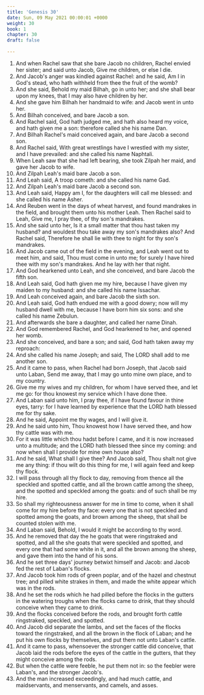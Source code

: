 ```yaml
---
title: 'Genesis 30'
date: Sun, 09 May 2021 00:00:01 +0000
weight: 30
book: 1
chapter: 30
draft: false
  
---
```


1. And when Rachel saw that she bare Jacob no children, Rachel envied her sister; and said unto Jacob, Give me children, or else I die.
2. And Jacob's anger was kindled against Rachel: and he said, Am I in God's stead, who hath withheld from thee the fruit of the womb?
3. And she said, Behold my maid Bilhah, go in unto her; and she shall bear upon my knees, that I may also have children by her.
4. And she gave him Bilhah her handmaid to wife: and Jacob went in unto her.
5. And Bilhah conceived, and bare Jacob a son.
6. And Rachel said, God hath judged me, and hath also heard my voice, and hath given me a son: therefore called she his name Dan.
7. And Bilhah Rachel's maid conceived again, and bare Jacob a second son.
8. And Rachel said, With great wrestlings have I wrestled with my sister, and I have prevailed: and she called his name Naphtali.
9. When Leah saw that she had left bearing, she took Zilpah her maid, and gave her Jacob to wife.
10. And Zilpah Leah's maid bare Jacob a son.
11. And Leah said, A troop cometh: and she called his name Gad.
12. And Zilpah Leah's maid bare Jacob a second son.
13. And Leah said, Happy am I, for the daughters will call me blessed: and she called his name Asher.
14. And Reuben went in the days of wheat harvest, and found mandrakes in the field, and brought them unto his mother Leah. Then Rachel said to Leah, Give me, I pray thee, of thy son's mandrakes.
15. And she said unto her, Is it a small matter that thou hast taken my husband? and wouldest thou take away my son's mandrakes also? And Rachel said, Therefore he shall lie with thee to night for thy son's mandrakes.
16. And Jacob came out of the field in the evening, and Leah went out to meet him, and said, Thou must come in unto me; for surely I have hired thee with my son's mandrakes. And he lay with her that night.
17. And God hearkened unto Leah, and she conceived, and bare Jacob the fifth son.
18. And Leah said, God hath given me my hire, because I have given my maiden to my husband: and she called his name Issachar.
19. And Leah conceived again, and bare Jacob the sixth son.
20. And Leah said, God hath endued me with a good dowry; now will my husband dwell with me, because I have born him six sons: and she called his name Zebulun.
21. And afterwards she bare a daughter, and called her name Dinah.
22. And God remembered Rachel, and God hearkened to her, and opened her womb.
23. And she conceived, and bare a son; and said, God hath taken away my reproach:
24. And she called his name Joseph; and said, The LORD shall add to me another son.
25. And it came to pass, when Rachel had born Joseph, that Jacob said unto Laban, Send me away, that I may go unto mine own place, and to my country.
26. Give me my wives and my children, for whom I have served thee, and let me go: for thou knowest my service which I have done thee.
27. And Laban said unto him, I pray thee, if I have found favour in thine eyes, tarry: for I have learned by experience that the LORD hath blessed me for thy sake.
28. And he said, Appoint me thy wages, and I will give it.
29. And he said unto him, Thou knowest how I have served thee, and how thy cattle was with me.
30. For it was little which thou hadst before I came, and it is now increased unto a multitude; and the LORD hath blessed thee since my coming: and now when shall I provide for mine own house also?
31. And he said, What shall I give thee? And Jacob said, Thou shalt not give me any thing: if thou wilt do this thing for me, I will again feed and keep thy flock.
32. I will pass through all thy flock to day, removing from thence all the speckled and spotted cattle, and all the brown cattle among the sheep, and the spotted and speckled among the goats: and of such shall be my hire.
33. So shall my righteousness answer for me in time to come, when it shall come for my hire before thy face: every one that is not speckled and spotted among the goats, and brown among the sheep, that shall be counted stolen with me.
34. And Laban said, Behold, I would it might be according to thy word.
35. And he removed that day the he goats that were ringstraked and spotted, and all the she goats that were speckled and spotted, and every one that had some white in it, and all the brown among the sheep, and gave them into the hand of his sons.
36. And he set three days' journey betwixt himself and Jacob: and Jacob fed the rest of Laban's flocks.
37. And Jacob took him rods of green poplar, and of the hazel and chestnut tree; and pilled white strakes in them, and made the white appear which was in the rods.
38. And he set the rods which he had pilled before the flocks in the gutters in the watering troughs when the flocks came to drink, that they should conceive when they came to drink.
39. And the flocks conceived before the rods, and brought forth cattle ringstraked, speckled, and spotted.
40. And Jacob did separate the lambs, and set the faces of the flocks toward the ringstraked, and all the brown in the flock of Laban; and he put his own flocks by themselves, and put them not unto Laban's cattle.
41. And it came to pass, whensoever the stronger cattle did conceive, that Jacob laid the rods before the eyes of the cattle in the gutters, that they might conceive among the rods.
42. But when the cattle were feeble, he put them not in: so the feebler were Laban's, and the stronger Jacob's.
43. And the man increased exceedingly, and had much cattle, and maidservants, and menservants, and camels, and asses.
